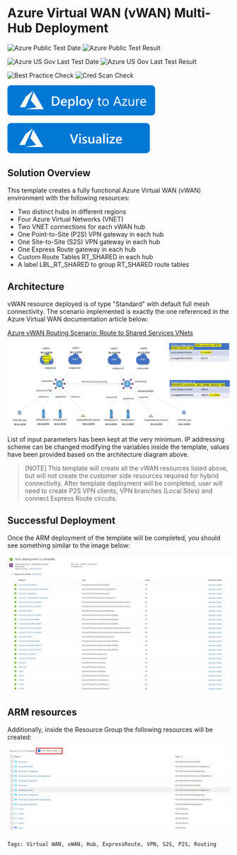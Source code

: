 # Azure Virtual WAN (vWAN) Multi-Hub Deployment

![Azure Public Test Date](https://azurequickstartsservice.blob.core.windows.net/badges/301-virtual-wan-with-route-tables/PublicLastTestDate.svg)
![Azure Public Test Result](https://azurequickstartsservice.blob.core.windows.net/badges/301-virtual-wan-with-route-tables/PublicDeployment.svg)

![Azure US Gov Last Test Date](https://azurequickstartsservice.blob.core.windows.net/badges/301-virtual-wan-with-route-tables/FairfaxLastTestDate.svg)
![Azure US Gov Last Test Result](https://azurequickstartsservice.blob.core.windows.net/badges/301-virtual-wan-with-route-tables/FairfaxDeployment.svg)

![Best Practice Check](https://azurequickstartsservice.blob.core.windows.net/badges/301-virtual-wan-with-route-tables/BestPracticeResult.svg)
![Cred Scan Check](https://azurequickstartsservice.blob.core.windows.net/badges/301-virtual-wan-with-route-tables/CredScanResult.svg)

[![Deploy To Azure](https://raw.githubusercontent.com/Azure/azure-quickstart-templates/master/1-CONTRIBUTION-GUIDE/images/deploytoazure.svg?sanitize=true)](https://portal.azure.com/#create/Microsoft.Template/uri/https%3A%2F%2Fraw.githubusercontent.com%2FAzure%2Fazure-quickstart-templates%2Fmaster%2F301-virtual-wan-with-route-tables%2Fazuredeploy.json)

[![Visualize](https://raw.githubusercontent.com/Azure/azure-quickstart-templates/master/1-CONTRIBUTION-GUIDE/images/visualizebutton.svg?sanitize=true)](http://armviz.io/#/?load=https%3A%2F%2Fraw.githubusercontent.com%2FAzure%2Fazure-quickstart-templates%2Fmaster%2F301-virtual-wan-with-route-tables%2Fazuredeploy.json)

## Solution Overview

This template creates a fully functional Azure Virtual WAN (vWAN) environment with the following resources:

- Two distinct hubs in different regions
- Four Azure Virtual Networks (VNET)
- Two VNET connections for each vWAN hub
- One Point-to-Site (P2S) VPN gateway in each hub
- One Site-to-Site (S2S) VPN gateway in each hub
- One Express Route gateway in each hub
- Custom Route Tables RT_SHARED in each hub
- A label LBL_RT_SHARED to group RT_SHARED route tables

## Architecture

vWAN resource deployed is of type "Standard" with default full mesh connectivity.
The scenario implemented is exactly the one referenced in the Azure Virtual WAN documentation article below:

[Azure vWAN Routing Scenario: Route to Shared Services VNets](https://docs.microsoft.com/azure/virtual-wan/scenario-shared-services-vnet)

![Figure 1](images/route-to-shared-services-vnets-architecture.jpg)

List of input parameters has been kept at the very minimum.
IP addressing scheme can be changed modifying the variables inside the template, values have been provided based on the architecture diagram above.

> [NOTE]
> This template will create all the vWAN resources listed above, but will not create the customer side resources required for hybrid connectivity. After template deployment will be completed, user will need to create P2S VPN clients, VPN branches (Local Sites) and connect Express Route circuits.

## Successful Deployment

Once the ARM deployment of the template will be completed, you should see something similar to the image below:

![Figure 3](images/deploymentcompleteinazureportal.jpg)

## ARM resources

Additionally, inside the Resource Group the following resources will be created:

![Figure 4](images/vwanresourcesinazureportal.jpg)

`Tags: Virtual WAN, vWAN, Hub, ExpressRoute, VPN, S2S, P2S, Routing`
